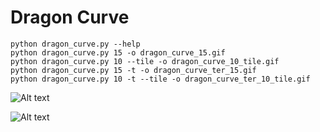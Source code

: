 # Dragon Curve

    python dragon_curve.py --help
    python dragon_curve.py 15 -o dragon_curve_15.gif
    python dragon_curve.py 10 --tile -o dragon_curve_10_tile.gif
    python dragon_curve.py 15 -t -o dragon_curve_ter_15.gif
    python dragon_curve.py 10 -t --tile -o dragon_curve_ter_10_tile.gif


![Alt text](https://commons.wikimedia.org/wiki/File:Dragon_curve_15.gif)

![Alt text](https://commons.wikimedia.org/wiki/File:Dragon_curve_10_tile.gif)
